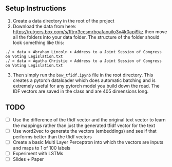 ## Setup Instructions

1. Create a data directory in the root of the project
2. Download the data from here: https://rutgers.box.com/s/fftnr3cesmrboafaouilo3v4k0api9kz then move all the folders into your data folder. The structure of the folder should look something like this:
```
./ > data > Abraham Lincoln > Address to a Joint Session of Congress on Voting Legislation.txt
./ > data > Agatha Christie > Address to a Joint Session of Congress on Voting Legislation.txt
```
3. Then simply run the `bow_tfidf.ipynb` file in the root directory. This creates a pytorch dataloader which does automatic batching and is extremely useful for any pytorch model you build down the road. The IDF vectors are saved in the class and are 405 dimensions long.

## TODO
- [ ] Use the difference of the tfidf vector and the original text vector to learn the mappings rather than just the generated tfidf vector for the text
- [ ] Use word2vec to generate the vectors (embeddings) and see if that performs better than the tfidf vectors
- [ ] Create a basic Multi Layer Perceptron into which the vectors are inputs and maps to 1 of 100 labels
- [ ] Experiment with LSTMs
- [ ] Slides + Paper